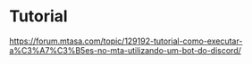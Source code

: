 # Tutorial
https://forum.mtasa.com/topic/129192-tutorial-como-executar-a%C3%A7%C3%B5es-no-mta-utilizando-um-bot-do-discord/
